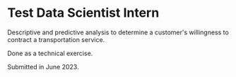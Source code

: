 # Test Data Scientist Intern

Descriptive and predictive analysis to determine a customer's willingness to contract a transportation service.

Done as a technical exercise.

Submitted in June 2023.
